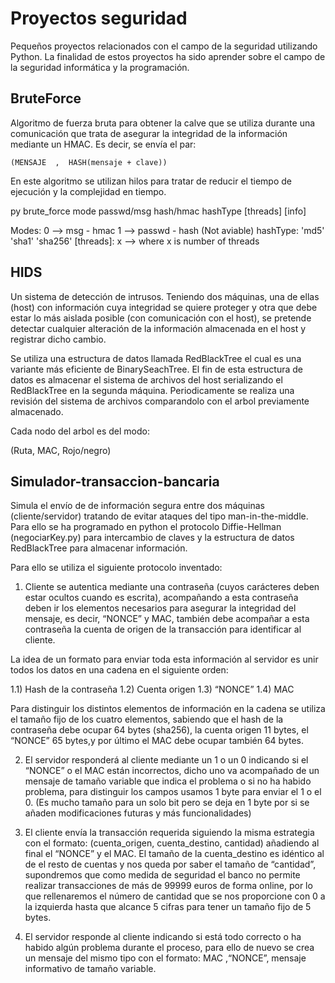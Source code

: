 # Proyectos seguridad

Pequeños proyectos relacionados con el campo de la seguridad utilizando Python.
La finalidad de estos proyectos ha sido aprender sobre el campo de la seguridad informática
y la programación. 

## BruteForce

Algoritmo de fuerza bruta para obtener la calve que se utiliza durante una comunicación que trata de 
asegurar la integridad de la información mediante un HMAC. Es decir, se envía el par:

    (MENSAJE  ,  HASH(mensaje + clave))

En este algoritmo se utilizan hilos para tratar de reducir el tiempo de ejecución y la complejidad en tiempo.

py brute_force mode passwd/msg hash/hmac hashType [threads] [info]

Modes:
    0 --> msg - hmac
    1 --> passwd - hash  (Not aviable)
hashType:
    'md5'
    'sha1'
    'sha256'
[threads]:
    x --> where x is number of threads
   
   
## HIDS

Un sistema de detección de intrusos. Teniendo dos máquinas, una de ellas (host) con información cuya integridad se
quiere proteger y otra que debe estar lo más aislada posible (con comunicación con el host), se pretende detectar cualquier
alteración de la información almacenada en el host y registrar dicho cambio.

Se utiliza una estructura de datos llamada RedBlackTree el cual es una variante más eficiente de BinarySeachTree. El fin de
esta estructura de datos es almacenar el sistema de archivos del host serializando el RedBlackTree en la segunda máquina.
Periodicamente se realiza una revisión del sistema de archivos comparandolo con el arbol previamente almacenado.

Cada nodo del arbol es del modo:

(Ruta, MAC, Rojo/negro)

## Simulador-transaccion-bancaria

Simula el envío de de información segura entre dos máquinas (cliente/servidor) tratando de evitar ataques del tipo man-in-the-middle.
Para ello se ha programado en python el protocolo Diffie-Hellman (negociarKey.py) para intercambio de claves y la estructura de datos RedBlackTree para
almacenar información.

Para ello se utiliza el siguiente protocolo inventado:

1) Cliente se autentica mediante una contraseña (cuyos carácteres deben estar ocultos
cuando es escrita), acompañando a esta contraseña deben ir los elementos
necesarios para asegurar la integridad del mensaje, es decir, “NONCE” y MAC,
también debe acompañar a esta contraseña la cuenta de origen de la transacción
para identificar al cliente.

La idea de un formato para enviar toda esta información al servidor es unir
todos los datos en una cadena en el siguiente orden:
  
 1.1) Hash de la contraseña
 1.2) Cuenta origen
 1.3) “NONCE”
 1.4) MAC
  
Para distinguir los distintos elementos de información en la cadena se utiliza el
tamaño fijo de los cuatro elementos, sabiendo que el hash de la contraseña debe ocupar 64
bytes (sha256), la cuenta origen 11 bytes, el “NONCE” 65 bytes,y por último el MAC debe
ocupar también 64 bytes.


2) El servidor responderá al cliente mediante un 1 o un 0 indicando si el “NONCE” o el
MAC están incorrectos, dicho uno va acompañado de un mensaje de tamaño
variable que indica el problema o si no ha habido problema, para distinguir los
campos usamos 1 byte para enviar el 1 o el 0. (Es mucho tamaño para un solo bit pero
se deja en 1 byte por si se añaden modificaciones futuras y más funcionalidades)

3) El cliente envía la transacción requerida siguiendo la misma estrategia con el
formato: (cuenta_origen, cuenta_destino, cantidad) añadiendo al
final el “NONCE” y el MAC. El tamaño de la cuenta_destino es idéntico al de el resto
de cuentas y nos queda por saber el tamaño de “cantidad”, supondremos que como
medida de seguridad el banco no permite realizar transacciones de más de 99999
euros de forma online, por lo que rellenaremos el número de cantidad que se nos
proporcione con 0 a la izquierda hasta que alcance 5 cifras para tener un tamaño fijo
de 5 bytes.

4) El servidor responde al cliente indicando si está todo correcto o ha habido algún
problema durante el proceso, para ello de nuevo se crea un mensaje del mismo tipo
con el formato: MAC ,“NONCE”, mensaje informativo de tamaño variable.

